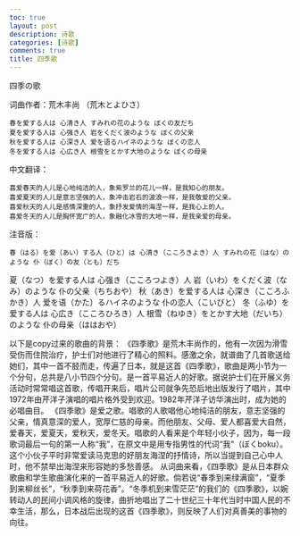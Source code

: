 ```yaml
---
toc: true
layout: post
description: 诗歌
categories: [诗歌]
comments: true
title: 四季歌
---
```


四季の歌 

词曲作者：荒木丰尚 （荒木とよひさ）

 

    春を爱する人は 心清き人 すみれの花のような ぼくの友だち 
    夏を爱する人は 心强き人 岩をくだく波のような ぼくの父亲 
    秋を爱する人は 心深き人 爱を语るハイネのような ぼくの恋人 
    冬を爱する人は 心広き人 根雪をとかす大地のような ぼくの母亲 

 

中文翻译：

    喜爱春天的人儿是心地纯洁的人，象紫罗兰的花儿一样，是我知心的朋友。 
    喜爱夏天的人儿是意志坚强的人，象冲击岩石的波浪一样，是我敬爱的父亲。 
    喜爱秋天的人儿是感情深重的人，象抒发爱情的海涅一样，是我心上的人。 
    喜爱冬天的人儿是胸怀宽广的人，象融化冰雪的大地一样，是我亲爱的母亲。  

注音版：

    春（はる）を爱（あい）する人（ひと）は 心清き（こころきよき）人 すみれの花（はな）のような 仆（ぼく）の友（とも）だち 

夏（なつ）を爱する人は 心强き（こころつよき）人 岩（いわ）をくだく波（なみ）のような 仆の父亲（ちちおや） 
秋（あき）を爱する人は 心深き（こころふかき）人 爱を语（かた）るハイネのような 仆の恋人（こいびと） 
冬（ふゆ）を爱する人は 心広き（こころひろき）人 根雪（ねゆき）をとかす大地（だいち）のような 仆の母亲（ははおや） 

 

以下是copy过来的歌曲的背景：
    《四季歌》是荒木丰尚作的，他有一次因为滑雪受伤而住院治疗，护士们对他进行了精心的照料。感激之余，就谱曲了几首歌送给她们，其中一首不胫而走，传遍了日本，就是这首《四季歌》，歌曲是两小节为一个分句，总共是八小节四个分句。是一首平易近人的好歌。据说护士们在开展义务活动时常常唱这首歌，传唱开来后，唱片公司就争先恐后地出版发行了唱片，其中1972年由芹洋子演唱的唱片格外受到欢迎。1982年芹洋子访华演出时，成为她的必唱曲目。 
    《四季歌》是爱之歌。唱歌的人歌唱他心地纯洁的朋友，意志坚强的父亲，情真意深的爱人，宽厚仁慈的母亲。而他朋友、父母、爱人都喜爱大自然，爱春天，爱夏天，爱秋天，爱冬天。唱歌的人看来是个年轻小伙子，因为，每一段歌词最后一句的第一人称“我”，在原文中是用专指男性的代词“我”（ぼくboku）。这个小伙子平时非常爱读马克思的好朋友海涅的抒情诗，所以当提到自己心中人时，他不禁举出海涅来形容她的多愁善感。 
    从词曲来看，《四季歌》是从日本群众歌曲和学生歌曲演化来的一首平易近人的好歌。倘若说“春季到来绿满窗”，“夏季到来柳丝长”，“秋季到来荷花香”。“冬季机到来雪茫茫”的我们的《四季歌》，以婉转动人的民间小调风格的旋律，曲折地唱出了二十世纪三十年代当时中国人民的不幸生活，那么，日本战后出现的这首《四季歌》，则反映了人们对真善美的事物的向往。